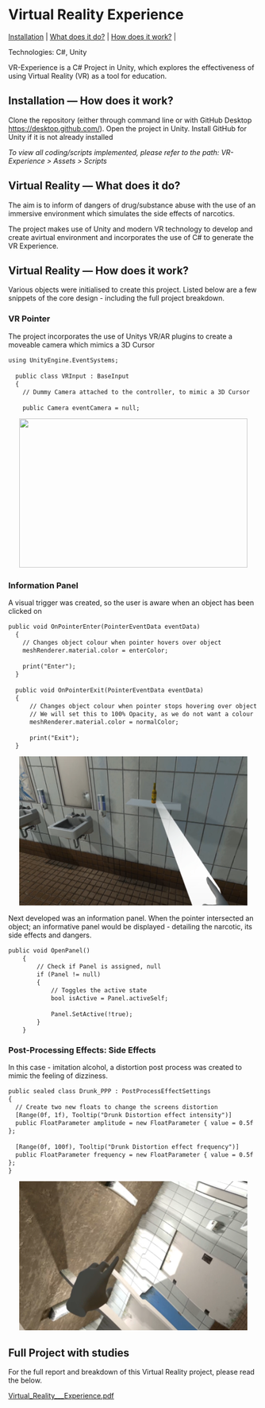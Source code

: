 # Virtual Reality Experience

[Installation](#Installation) | [What does it do?](#VR) | [How does it work?](#VR) |

Technologies: C#, Unity

VR-Experience is a C# Project in Unity, which explores the effectiveness of using Virtual Reality (VR) as a tool for education.

## <a name="Installation">Installation — How does it work?</a>

Clone the repository (either through command line or with GitHub Desktop https://desktop.github.com/). Open the project in Unity. Install GitHub for Unity if it is not already installed

_To view all coding/scripts implemented, please refer to the path:_
_VR-Experience > Assets > Scripts_

## <a name="VR">Virtual Reality — What does it do?</a>

The aim is to inform of dangers of drug/substance abuse with the use of an immersive environment which simulates the side effects of narcotics.

The project makes use of Unity and modern VR technology to develop and create avirtual environment and incorporates the use of C# to generate the VR Experience.

## <a name="VR">Virtual Reality — How does it work?</a>

Various objects were initialised to create this project. Listed below are a few snippets of the core design - including the full project breakdown.

### VR Pointer

The project incorporates the use of Unitys VR/AR plugins to create a moveable camera which mimics a 3D Cursor

``` 
using UnityEngine.EventSystems;

  public class VRInput : BaseInput
  {
    // Dummy Camera attached to the controller, to mimic a 3D Cursor
    
    public Camera eventCamera = null;
```

<p align="center">
  <img width="460" height="300" src=./Images/Picture1.png>
</p>

### Information Panel

A visual trigger was created, so the user is aware when an object has been clicked on

```
public void OnPointerEnter(PointerEventData eventData)
  {
    // Changes object colour when pointer hovers over object
    meshRenderer.material.color = enterColor;

    print("Enter");
  }

  public void OnPointerExit(PointerEventData eventData)
  {
      // Changes object colour when pointer stops hovering over object
      // We will set this to 100% Opacity, as we do not want a colour
      meshRenderer.material.color = normalColor;

      print("Exit");
  }
```

<p align="center">
  <img width="460" height="300" src=./Images/Picture3.png>
</p>


Next developed was an information panel. When the pointer intersected an object; an informative panel would be displayed - detailing the narcotic, its side effects and dangers.

```
public void OpenPanel()
    {
        // Check if Panel is assigned, null
        if (Panel != null)
        {
            // Toggles the active state
            bool isActive = Panel.activeSelf;

            Panel.SetActive(!true);
        }
    }
```

### Post-Processing Effects: Side Effects

In this case - imitation alcohol, a distortion post process was created to mimic the feeling of dizziness.

```
public sealed class Drunk_PPP : PostProcessEffectSettings
{
  // Create two new floats to change the screens distortion
  [Range(0f, 1f), Tooltip("Drunk Distortion effect intensity")]
  public FloatParameter amplitude = new FloatParameter { value = 0.5f };

  [Range(0f, 100f), Tooltip("Drunk Distortion effect frequency")]
  public FloatParameter frequency = new FloatParameter { value = 0.5f };
}
```

<p align="center">
  <img width="460" height="300" src=./Images/Picture7.png>
</p>

## Full Project with studies

For the full report and breakdown of this Virtual Reality project, please read the below.

[Virtual_Reality___Experience.pdf](https://github.com/butrinto/VR-Experience/files/10546471/Virtual_Reality___Experience.pdf)



